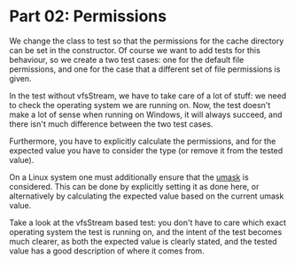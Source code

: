 Part 02: Permissions
====================

We change the class to test so that the permissions for the cache directory can
be set in the constructor. Of course we want to add tests for this behaviour, so
we create a two test cases: one for the default file permissions, and one for
the case that a different set of file permissions is given.

In the test without vfsStream, we have to take care of a lot of stuff: we need
to check the operating system we are running on. Now, the test doesn't make a
lot of sense when running on Windows, it will always succeed, and there isn't
much difference between the two test cases.

Furthermore, you have to explicitly calculate the permissions, and for the
expected value you have to consider the type (or remove it from the tested
value).

On a Linux system one must additionally ensure that the [umask](http://en.wikipedia.org/wiki/Umask) is considered.
This can be done by explicitly setting it as done here, or alternatively by
calculating the expected value based on the current umask value.

Take a look at the vfsStream based test: you don't have to care which exact
operating system the test is running on, and the intent of the test becomes much
clearer, as both the expected value is clearly stated, and the tested value has
a good description of where it comes from.
